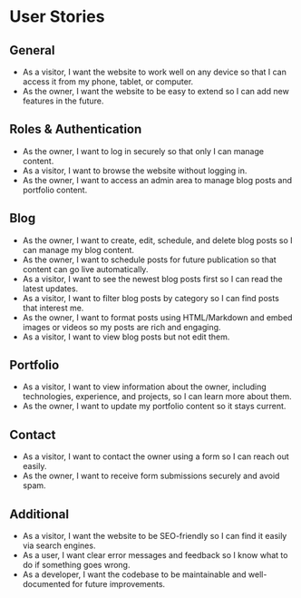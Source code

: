 # User Stories

## General

- As a visitor, I want the website to work well on any device so that I can access it from my phone, tablet, or computer.
- As the owner, I want the website to be easy to extend so I can add new features in the future.

## Roles & Authentication

- As the owner, I want to log in securely so that only I can manage content.
- As a visitor, I want to browse the website without logging in.
- As the owner, I want to access an admin area to manage blog posts and portfolio content.

## Blog

- As the owner, I want to create, edit, schedule, and delete blog posts so I can manage my blog content.
- As the owner, I want to schedule posts for future publication so that content can go live automatically.
- As a visitor, I want to see the newest blog posts first so I can read the latest updates.
- As a visitor, I want to filter blog posts by category so I can find posts that interest me.
- As the owner, I want to format posts using HTML/Markdown and embed images or videos so my posts are rich and engaging.
- As a visitor, I want to view blog posts but not edit them.

## Portfolio

- As a visitor, I want to view information about the owner, including technologies, experience, and projects, so I can learn more about them.
- As the owner, I want to update my portfolio content so it stays current.

## Contact

- As a visitor, I want to contact the owner using a form so I can reach out easily.
- As the owner, I want to receive form submissions securely and avoid spam.

## Additional

- As a visitor, I want the website to be SEO-friendly so I can find it easily via search engines.
- As a user, I want clear error messages and feedback so I know what to do if something goes wrong.
- As a developer, I want the codebase to be maintainable and well-documented for future improvements.
